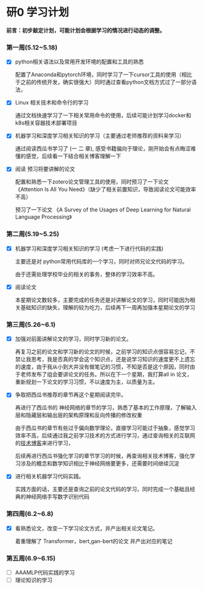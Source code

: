 # 研0 学习计划

**前言：初步敲定计划，可能计划会根据学习的情况进行动态的调整。**

### 第一周(5.12~5.18)

- [x] python相关语法以及常用开发环境的配置和工具的熟悉

  配置了Anaconda和pytorch环境，同时学习了一下cursor工具的使用（相比于之前的传统开发，确实很强大）同时通过查看python文档方式过了一部分语法，

- [x] Linux 相关技术和命令行的学习

  通过文档快速学习了一下相关常用命令的使用，后续可能计划学习docker和k8s相关容器技术部署项目 

- [x] 机器学习和深度学习相关知识的学习（主要通过老师推荐的资料来学习）

   通过阅读西瓜书学习了 (一  二 章),  感受书籍偏向于理论，刚开始会有点晦涩难懂的感觉，后续看一下结合相关博客理解一下

- [x] 阅读 预习将要讲解的论文 

  配置和熟悉一下zotero论文管理工具的使用，同时预习了一下论文 《Attention Is All You Need》（缺少了相关前置知识，导致阅读论文可能效率不高）
  
  预习了一下论文 《A Survey of the Usages of Deep Learning for  Natural Language Processing》

### 第二周(5.19~5.25)

- [x] 机器学习和深度学习相关知识的学习 (考虑一下进行代码的实践)

  主要还是对 python常用代码库的一个学习，同时对师兄论文代码的学习。

  由于还需处理学校毕业的相关的事务，整体的学习效率不高。

- [x] 阅读论文 

  本星期论文数较多，主要完成的任务还是对讲解论文的学习，同时可能因为相关基础知识的缺失，理解的较为吃力，后续再下一周再加强本星期论文的学习

### 第三周(5.26~6.1)

- [x] 加强对前面讲解论文的学习，同时学习新的论文。

  再复习之前的论文和学习新的论文的时候，之前学习的知识点很容易忘记，不禁让我思考，我是否真的学会这个知识点，还是说学习知识的速度更不上遗忘的速度，由于我从小到大并没有做笔记的习惯，不知是否是这个原因，同时由于老师发布了组会要讲论文的任务。所以在下一个星期，我打算all in 论文，重新规划一下论文的学习习惯，不以速度为主，以质量为主。

- [x] 争取把西瓜书推荐的章节再这个星期阅读完毕。

  再进行了西瓜书的 神经网络的章节的学习，熟悉了基本的工作原理，了解输入层和隐藏层和输出层的架构原理和反向传播的修改权重

  由于西瓜书的章节有些过于偏向数学理论，直接学习可能过于抽象，感觉学习效率不高，后续通过我之前学习技术的方式进行学习，通过查询相关的互联网的[技术博客](https://blog.csdn.net/illikang/article/details/82019945)来进行学习，

  后续再进行西瓜书强化学习的章节学习的时候，再查询相关技术博客，强化学习涉及的概念和数学知识相比于神经网络要更多，还需要时间继续沉淀

- [x] 进行相关机器学习代码实践。

  实践方面的话，主要还是查询之前的论文代码的学习，同时完成一个基础且经典的神经网络手写数字识别代码

### 第四周(6.2~6.8)

- [x] 看熟悉论文，改变一下学习论文方式，并产出相关论文笔记。

  着重理解了  Transformer，bert,gan-bert的论文 并产出对应的笔记

### 第五周(6.9~6.15)

- [ ] AAAMLP代码实践的学习
- [ ] 理论知识的学习
